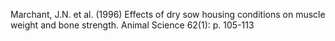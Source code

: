 Marchant, J.N. et al. (1996) Effects of dry sow housing conditions on muscle weight and bone strength. Animal Science 62(1): p. 105-113